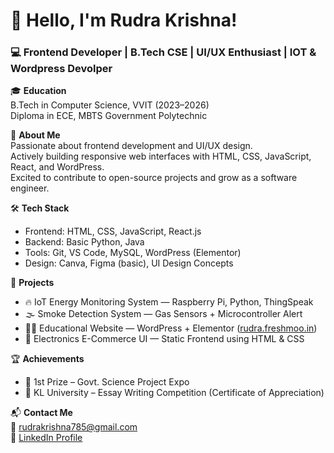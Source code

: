 # 👋 Hello, I'm Rudra Krishna!
### 💻 Frontend Developer | B.Tech CSE | UI/UX Enthusiast | IOT & Wordpress Devolper

🎓 **Education**  
B.Tech in Computer Science, VVIT (2023–2026)  
Diploma in ECE, MBTS Government Polytechnic  

🚀 **About Me**  
Passionate about frontend development and UI/UX design.  
Actively building responsive web interfaces with HTML, CSS, JavaScript, React, and WordPress.  
Excited to contribute to open-source projects and grow as a software engineer.

🛠️ **Tech Stack**
- Frontend: HTML, CSS, JavaScript, React.js
- Backend: Basic Python, Java
- Tools: Git, VS Code, MySQL, WordPress (Elementor)
- Design: Canva, Figma (basic), UI Design Concepts

📁 **Projects**
- 🔥 IoT Energy Monitoring System — Raspberry Pi, Python, ThingSpeak  
- 🌫️ Smoke Detection System — Gas Sensors + Microcontroller Alert  
- 🧑‍🎓 Educational Website — WordPress + Elementor ([rudra.freshmoo.in](https://rudra.freshmoo.in))  
- 🛒 Electronics E-Commerce UI — Static Frontend using HTML & CSS

🏆 **Achievements**
- 🥇 1st Prize – Govt. Science Project Expo  
- 🏅 KL University – Essay Writing Competition (Certificate of Appreciation)

📬 **Contact Me**  
📧 rudrakrishna785@gmail.com  
🔗 [LinkedIn Profile](https://www.linkedin.com/in/rudrak786)
